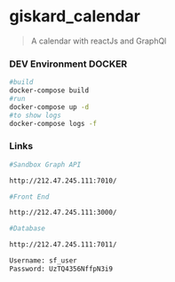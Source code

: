 # giskard_calendar
> A calendar with reactJs and GraphQl

###  DEV Environment DOCKER
``` bash
#build
docker-compose build
#run
docker-compose up -d
#to show logs
docker-compose logs -f

```
###  Links
``` bash
#Sandbox Graph API

http://212.47.245.111:7010/

#Front End

http://212.47.245.111:3000/

#Database

http://212.47.245.111:7011/

Username: sf_user
Password: UzTQ4356NffpN3i9

```
